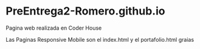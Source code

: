 # PreEntrega2-Romero.github.io
Pagina web realizada en Coder House

Las Paginas Responsive Mobile son el index.html y el portafolio.html graias

